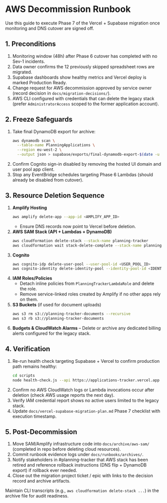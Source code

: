 # AWS Decommission Runbook

Use this guide to execute Phase 7 of the Vercel + Supabase migration once monitoring and DNS cutover are signed off.

## 1. Preconditions
1. Monitoring window (48h) after Phase 6 cutover has completed with no Sev-1 incidents.
2. Data owner confirms the 12 previously skipped spreadsheet rows are migrated.
3. Supabase dashboards show healthy metrics and Vercel deploy is marked Production Ready.
4. Change request for AWS decommission approved by service owner (record decision in `docs/migration-decisions/`).
5. AWS CLI configured with credentials that can delete the legacy stack (prefer `AdministratorAccess` scoped to the former application account).

## 2. Freeze Safeguards
1. Take final DynamoDB export for archive:
   ```bash
   aws dynamodb scan \
     --table-name PlanningApplications \
     --region eu-west-2 \
     --output json > supabase/exports/final-dynamodb-export-$(date -u +%Y%m%dT%H%M%SZ).json
   ```
2. Confirm Cognito sign-in disabled by removing the hosted UI domain and user pool app client.
3. Stop any EventBridge schedules targeting Phase 6 Lambdas (should already be disabled from cutover).

## 3. Resource Deletion Sequence
1. **Amplify Hosting**
   ```bash
   aws amplify delete-app --app-id <AMPLIFY_APP_ID>
   ```
   - Ensure DNS records now point to Vercel before deletion.
2. **AWS SAM Stack (API + Lambdas + DynamoDB)**
   ```bash
   aws cloudformation delete-stack --stack-name planning-tracker
   aws cloudformation wait stack-delete-complete --stack-name planning-tracker
   ```
3. **Cognito**
   ```bash
   aws cognito-idp delete-user-pool --user-pool-id <USER_POOL_ID>
   aws cognito-identity delete-identity-pool --identity-pool-id <IDENTITY_POOL_ID>
   ```
4. **IAM Roles/Policies**
   - Detach inline policies from `PlanningTrackerLambdaRole` and delete the role.
   - Remove service-linked roles created by Amplify if no other apps rely on them.
5. **S3 Buckets** (if used for document uploads)
   ```bash
   aws s3 rm s3://planning-tracker-documents --recursive
   aws s3 rb s3://planning-tracker-documents
   ```
6. **Budgets & CloudWatch Alarms** – Delete or archive any dedicated billing alerts configured for the legacy stack.

## 4. Verification
1. Re-run health check targeting Supabase + Vercel to confirm production path remains healthy:
   ```bash
   cd scripts
   node health-check.js --api https://applications-tracker.vercel.app --supabase-url $NEXT_PUBLIC_SUPABASE_URL --supabase-key $NEXT_PUBLIC_SUPABASE_ANON_KEY
   ```
2. Confirm no AWS CloudWatch logs or Lambda invocations occur after deletion (check AWS usage reports the next day).
3. Verify IAM credential report shows no active users limited to the legacy stack.
4. Update `docs/vercel-supabase-migration-plan.md` Phase 7 checklist with execution timestamp.

## 5. Post-Decommission
1. Move SAM/Amplify infrastructure code into `docs/archive/aws-sam/` (completed in repo before deleting cloud resources).
2. Commit runbook evidence logs under `docs/runbooks/archives/`.
3. Notify stakeholders in #planning-tracker that AWS stack has been retired and reference rollback instructions (DNS flip + DynamoDB export) if rollback ever needed.
4. Close out the migration project ticket / epic with links to the decision record and archive artifacts.

Maintain CLI transcripts (e.g., `aws cloudformation delete-stack ...`) in the archive file for audit readiness.
